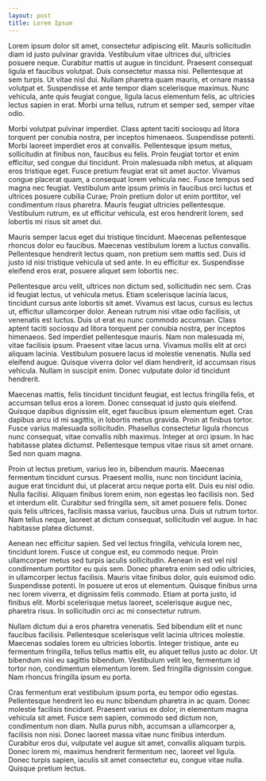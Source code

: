 ```yaml
---
layout: post
title: Lorem Ipsum
---
```


Lorem ipsum dolor sit amet, consectetur adipiscing elit. Mauris sollicitudin diam id justo pulvinar gravida. Vestibulum vitae ultrices dui, ultricies posuere neque. Curabitur mattis ut augue in tincidunt. Praesent consequat ligula et faucibus volutpat. Duis consectetur massa nisi. Pellentesque at sem turpis. Ut vitae nisl dui. Nullam pharetra quam mauris, et ornare massa volutpat et. Suspendisse et ante tempor diam scelerisque maximus. Nunc vehicula, ante quis feugiat congue, ligula lacus elementum felis, ac ultricies lectus sapien in erat. Morbi urna tellus, rutrum et semper sed, semper vitae odio.

Morbi volutpat pulvinar imperdiet. Class aptent taciti sociosqu ad litora torquent per conubia nostra, per inceptos himenaeos. Suspendisse potenti. Morbi laoreet imperdiet eros at convallis. Pellentesque ipsum metus, sollicitudin at finibus non, faucibus eu felis. Proin feugiat tortor et enim efficitur, sed congue dui tincidunt. Proin malesuada nibh metus, at aliquam eros tristique eget. Fusce pretium feugiat erat sit amet auctor. Vivamus congue placerat quam, a consequat lorem vehicula nec. Fusce tempus sed magna nec feugiat. Vestibulum ante ipsum primis in faucibus orci luctus et ultrices posuere cubilia Curae; Proin pretium dolor ut enim porttitor, vel condimentum risus pharetra. Mauris feugiat ultricies pellentesque. Vestibulum rutrum, ex ut efficitur vehicula, est eros hendrerit lorem, sed lobortis mi risus sit amet dui.

Mauris semper lacus eget dui tristique tincidunt. Maecenas pellentesque rhoncus dolor eu faucibus. Maecenas vestibulum lorem a luctus convallis. Pellentesque hendrerit lectus quam, non pretium sem mattis sed. Duis id justo id nisi tristique vehicula ut sed ante. In eu efficitur ex. Suspendisse eleifend eros erat, posuere aliquet sem lobortis nec.

Pellentesque arcu velit, ultrices non dictum sed, sollicitudin nec sem. Cras id feugiat lectus, ut vehicula metus. Etiam scelerisque lacinia lacus, tincidunt cursus ante lobortis sit amet. Vivamus est lacus, cursus eu lectus ut, efficitur ullamcorper dolor. Aenean rutrum nisi vitae odio facilisis, ut venenatis est luctus. Duis ut erat eu nunc commodo accumsan. Class aptent taciti sociosqu ad litora torquent per conubia nostra, per inceptos himenaeos. Sed imperdiet pellentesque mauris. Nam non malesuada mi, vitae facilisis ipsum. Praesent vitae lacus urna. Vivamus mollis elit at orci aliquam lacinia. Vestibulum posuere lacus id molestie venenatis. Nulla sed eleifend augue. Quisque viverra dolor vel diam hendrerit, id accumsan risus vehicula. Nullam in suscipit enim. Donec vulputate dolor id tincidunt hendrerit.

Maecenas mattis, felis tincidunt tincidunt feugiat, est lectus fringilla felis, et accumsan tellus eros a lorem. Donec consequat id justo quis eleifend. Quisque dapibus dignissim elit, eget faucibus ipsum elementum eget. Cras dapibus arcu id mi sagittis, in lobortis metus gravida. Proin at finibus tortor. Fusce varius malesuada sollicitudin. Phasellus consectetur ligula rhoncus nunc consequat, vitae convallis nibh maximus. Integer at orci ipsum. In hac habitasse platea dictumst. Pellentesque tempus vitae risus sit amet ornare. Sed non quam magna.

Proin ut lectus pretium, varius leo in, bibendum mauris. Maecenas fermentum tincidunt cursus. Praesent mollis, nunc non tincidunt lacinia, augue erat tincidunt dui, ut placerat arcu neque porta elit. Duis eu nisl odio. Nulla facilisi. Aliquam finibus lorem enim, non egestas leo facilisis non. Sed et interdum elit. Curabitur sed fringilla sem, sit amet posuere felis. Donec quis felis ultrices, facilisis massa varius, faucibus urna. Duis ut rutrum tortor. Nam tellus neque, laoreet at dictum consequat, sollicitudin vel augue. In hac habitasse platea dictumst.

Aenean nec efficitur sapien. Sed vel lectus fringilla, vehicula lorem nec, tincidunt lorem. Fusce ut congue est, eu commodo neque. Proin ullamcorper metus sed turpis iaculis sollicitudin. Aenean in est vel nisl condimentum porttitor eu quis sem. Donec pharetra enim sed odio ultricies, in ullamcorper lectus facilisis. Mauris vitae finibus dolor, quis euismod odio. Suspendisse potenti. In posuere ut eros ut elementum. Quisque finibus urna nec lorem viverra, et dignissim felis commodo. Etiam at porta justo, id finibus elit. Morbi scelerisque metus laoreet, scelerisque augue nec, pharetra risus. In sollicitudin orci ac mi consectetur rutrum.

Nullam dictum dui a eros pharetra venenatis. Sed bibendum elit et nunc faucibus facilisis. Pellentesque scelerisque velit lacinia ultrices molestie. Maecenas sodales lorem eu ultricies lobortis. Integer tristique, ante eu fermentum fringilla, tellus tellus mattis elit, eu aliquet tellus justo ac dolor. Ut bibendum nisi eu sagittis bibendum. Vestibulum velit leo, fermentum id tortor non, condimentum elementum lorem. Sed fringilla dignissim congue. Nam rhoncus fringilla ipsum eu porta.

Cras fermentum erat vestibulum ipsum porta, eu tempor odio egestas. Pellentesque hendrerit leo eu nunc bibendum pharetra in ac quam. Donec molestie facilisis tincidunt. Praesent varius ex dolor, in elementum magna vehicula sit amet. Fusce sem sapien, commodo sed dictum non, condimentum non diam. Nulla purus nibh, accumsan a ullamcorper a, facilisis non nisi. Donec laoreet massa vitae nunc finibus interdum. Curabitur eros dui, vulputate vel augue sit amet, convallis aliquam turpis. Donec lorem mi, maximus hendrerit fermentum nec, laoreet vel ligula. Donec turpis sapien, iaculis sit amet consectetur eu, congue vitae nulla. Quisque pretium lectus. 